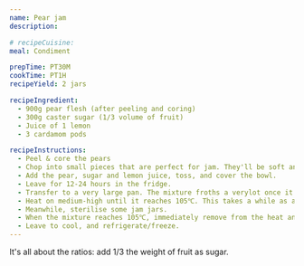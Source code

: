 ```yaml
---
name: Pear jam
description: 

# recipeCuisine:
meal: Condiment

prepTime: PT30M
cookTime: PT1H
recipeYield: 2 jars

recipeIngredient:
  - 900g pear flesh (after peeling and coring)
  - 300g caster sugar (1/3 volume of fruit)
  - Juice of 1 lemon
  - 3 cardamom pods

recipeInstructions:
  - Peel & core the pears
  - Chop into small pieces that are perfect for jam. They'll be soft and break down a bit once cooked.
  - Add the pear, sugar and lemon juice, toss, and cover the bowl.
  - Leave for 12-24 hours in the fridge.
  - Transfer to a very large pan. The mixture froths a verylot once it gets hot
  - Heat on medium-high until it reaches 105℃. This takes a while as a lot of moisture will boil off before the temperature rises above 100℃. This is when the foaming happens, and when that stops you need to watch the temperature closely.
  - Meanwhile, sterilise some jam jars.
  - When the mixture reaches 105℃, immediately remove from the heat and transfer to the jars.
  - Leave to cool, and refrigerate/freeze.
---
```

It's all about the ratios: add 1/3 the weight of fruit as sugar.
